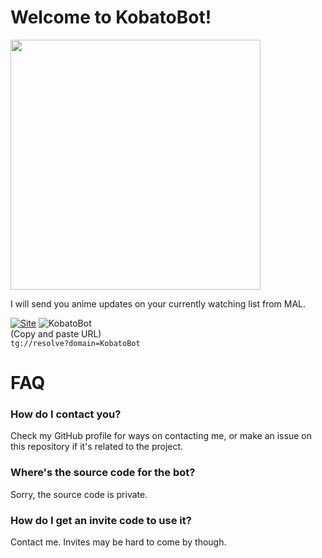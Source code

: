 # Welcome to KobatoBot!

<img src="https://molotovcherry.github.io/KobatoBot/assets/kobato.jpg" width="400" height="400">

I will send you anime updates on your currently watching list from MAL.

[![Site](https://img.shields.io/badge/Visit%20Website-blue?logo=chatbot)](https://molotovcherry.github.io/KobatoBot/) ![KobatoBot](https://img.shields.io/badge/KobatoBot-Message%20Me-blue?logo=telegram)  
(Copy and paste URL)  
`tg://resolve?domain=KobatoBot`

# FAQ

### How do I contact you?
Check my GitHub profile for ways on contacting me, or make an issue on this repository if it's related to the project.

###  Where's the source code for the bot?
Sorry, the source code is private.

### How do I get an invite code to use it?
Contact me. Invites may be hard to come by though.
